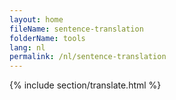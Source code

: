 ```yaml
---
layout: home
fileName: sentence-translation
folderName: tools
lang: nl
permalink: /nl/sentence-translation
---
```

{% include section/translate.html %}
